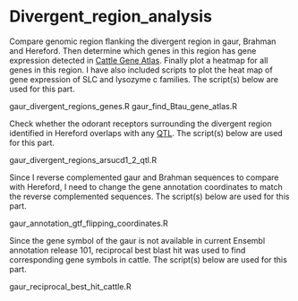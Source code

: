 # Divergent_region_analysis
Compare genomic region flanking the divergent region in gaur, Brahman and Hereford.
Then determine which genes in this region has gene expression detected in [Cattle Gene Atlas](http://cattlegeneatlas.roslin.ed.ac.uk). Finally plot a heatmap for all genes in this region. I have also included scripts to plot the heat map of gene expression of SLC and lysozyme c families. The script(s) below are used for this part.

gaur_divergent_regions_genes.R
gaur_find_Btau_gene_atlas.R

Check whether the odorant receptors surrounding the divergent region identified in Hereford overlaps with any [QTL](https://www.animalgenome.org/cgi-bin/QTLdb/index). The script(s) below are used for this part.

gaur_divergent_regions_arsucd1_2_qtl.R

Since I reverse complemented gaur and Brahman sequences to compare with Hereford, I need to change the gene annotation coordinates to match the reverse complemented sequences. The script(s) below are used for this part.

gaur_annotation_gtf_flipping_coordinates.R

Since the gene symbol of the gaur is not available in current Ensembl annotation release 101, reciprocal best blast hit was used to find corresponding gene symbols in cattle. The script(s) below are used for this part.

gaur_reciprocal_best_hit_cattle.R
